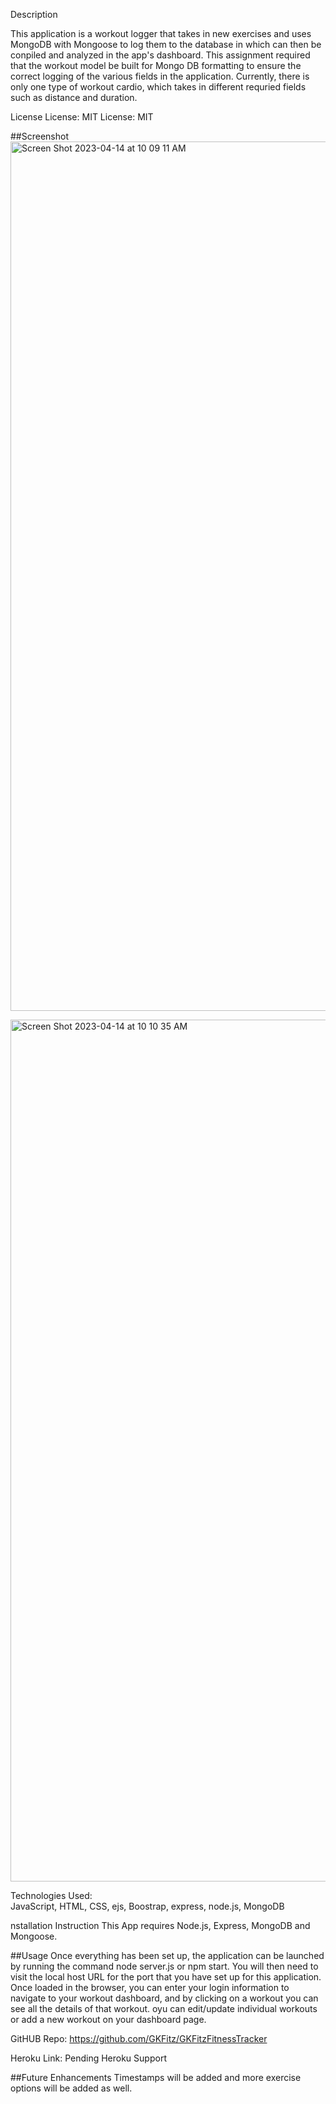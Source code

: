 Description

This application is a workout logger that takes in new exercises and uses MongoDB with Mongoose to log them to the database in which can then be conpiled and analyzed in the app's dashboard. This assignment required that the workout model be built for Mongo DB formatting to ensure the correct logging of the various fields in the application. Currently, there is only one type of workout cardio, which takes in different requried fields such as distance and duration.

License
License: MIT License: MIT

##Screenshot
<img width="1391" alt="Screen Shot 2023-04-14 at 10 09 11 AM" src="https://user-images.githubusercontent.com/73301331/232068849-022b75a9-bb49-463a-9157-d5d74cf84a60.png">


<img width="1379" alt="Screen Shot 2023-04-14 at 10 10 35 AM" src="https://user-images.githubusercontent.com/73301331/232068718-6376a672-25be-4894-8024-3e6f7a56aca0.png">


Technologies Used:  
 JavaScript, HTML, CSS, ejs, Boostrap, express, node.js, MongoDB

 nstallation Instruction
This App requires Node.js, Express, MongoDB and Mongoose.

##Usage Once everything has been set up, the application can be launched by running the command node server.js or npm start. You will then need to visit the local host URL for the port that you have set up for this application. Once loaded in the browser, you can enter your login information to navigate to your workout dashboard, and by clicking on a workout you can see all the details of that workout. oyu can edit/update individual workouts or add a new workout on your dashboard page. 



GitHUB Repo:
https://github.com/GKFitz/GKFitzFitnessTracker

Heroku Link:
Pending Heroku Support

##Future Enhancements
Timestamps will be added and more exercise options will be added as well.